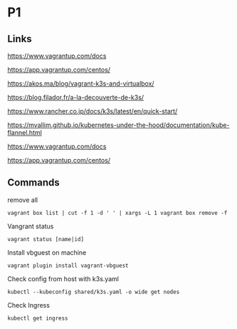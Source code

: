 # P1

## Links

https://www.vagrantup.com/docs

https://app.vagrantup.com/centos/

https://akos.ma/blog/vagrant-k3s-and-virtualbox/

https://blog.filador.fr/a-la-decouverte-de-k3s/

https://www.rancher.co.jp/docs/k3s/latest/en/quick-start/

https://mvallim.github.io/kubernetes-under-the-hood/documentation/kube-flannel.html

https://www.vagrantup.com/docs

https://app.vagrantup.com/centos/
## Commands

remove all

	vagrant box list | cut -f 1 -d ' ' | xargs -L 1 vagrant box remove -f

Vangrant status

	vagrant status [name|id]

Install vbguest on machine

	vagrant plugin install vagrant-vbguest

Check config from host with k3s.yaml

	kubectl --kubeconfig shared/k3s.yaml -o wide get nodes

Check Ingress
	
	kubectl get ingress